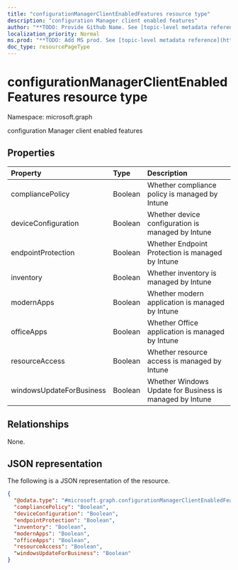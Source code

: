 ```yaml
---
title: "configurationManagerClientEnabledFeatures resource type"
description: "configuration Manager client enabled features"
author: "**TODO: Provide Github Name. See [topic-level metadata reference](https://msgo.azurewebsites.net/add/document/guidelines/metadata.html#topic-level-metadata)**"
localization_priority: Normal
ms.prod: "**TODO: Add MS prod. See [topic-level metadata reference](https://msgo.azurewebsites.net/add/document/guidelines/metadata.html#topic-level-metadata)**"
doc_type: resourcePageType
---
```


# configurationManagerClientEnabledFeatures resource type

Namespace: microsoft.graph



configuration Manager client enabled features

## Properties
|Property|Type|Description|
|:---|:---|:---|
|compliancePolicy|Boolean|Whether compliance policy is managed by Intune|
|deviceConfiguration|Boolean|Whether device configuration is managed by Intune|
|endpointProtection|Boolean|Whether Endpoint Protection is managed by Intune|
|inventory|Boolean|Whether inventory is managed by Intune|
|modernApps|Boolean|Whether modern application is managed by Intune|
|officeApps|Boolean|Whether Office application is managed by Intune|
|resourceAccess|Boolean|Whether resource access is managed by Intune|
|windowsUpdateForBusiness|Boolean|Whether Windows Update for Business is managed by Intune|

## Relationships
None.

## JSON representation
The following is a JSON representation of the resource.
<!-- {
  "blockType": "resource",
  "@odata.type": "microsoft.graph.configurationManagerClientEnabledFeatures"
}
-->
``` json
{
  "@odata.type": "#microsoft.graph.configurationManagerClientEnabledFeatures",
  "compliancePolicy": "Boolean",
  "deviceConfiguration": "Boolean",
  "endpointProtection": "Boolean",
  "inventory": "Boolean",
  "modernApps": "Boolean",
  "officeApps": "Boolean",
  "resourceAccess": "Boolean",
  "windowsUpdateForBusiness": "Boolean"
}
```

